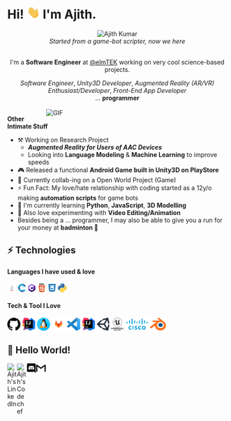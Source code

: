 <h1> Hi! <img src="https://raw.githubusercontent.com/ABSphreak/ABSphreak/master/gifs/Hi.gif" width="30px"> I'm Ajith. </h1>

<div align="center">
<img src="https://github.com/raghavk16/raghavk16/blob/master/octo.gif" alt="Ajith Kumar" width="150" height="150" />
</div>

<div align="center">
<i>Started from a game-bot scripter, now we here</i>
</div>
<br />

<div align="center">
    
  I'm a <b>Software Engineer</b> at [@elmTEK](https://www.linkedin.com/company/elmtek/mycompany/) working on very cool science-based projects.
</div>

<div align="center">
  <i>Software Engineer</i>, <i>Unity3D Developer</i>, <i>Augmented Reality (AR/VR) Enthusiast/Developer</i>, <i>Front-End App Developer</i> <br />
  ... <b>programmer</b>
</div>
<br />

  <img align="right" alt="GIF" src="https://media1.tenor.com/images/1c6140897565e34a4e98f618e220dc0d/tenor.gif?itemid=9358372" width="415px" />

**Other Intimate Stuff**
- ⚒ Working on Research Project 
  - ***Augmented Reality for Users of AAC Devices***
  - Looking into **Language Modeling** & **Machine Learning** to improve speeds
- 🎮 Released a functional **Android Game built in Unity3D on PlayStore**
- 🔨 Currently collab-ing on a Open World Project (Game)
- ⚡ Fun Fact: My love/hate relationship with coding started as a 12y/o making **automation scripts** for game bots
- 🌱 I'm currently learning **Python**, **JavaScript**, **3D Modelling**
- 🧪 Also love experimenting with **Video Editing/Animation**
- Besides being a ... programmer, I may also be able to give you a run for your money at **badminton 🏸**

## ⚡ Technologies
#### Languages I have used & love

<code><img height="20" src="https://github.com/AJ-K97/AJ-K97/blob/master/icons/tech/java.png"></code>
<code><img height="20" src="https://github.com/AJ-K97/AJ-K97/blob/master/icons/tech/c.png"></code>
<code><img height="20" src="https://github.com/AJ-K97/AJ-K97/blob/master/icons/tech/c%23.png"></code>
<code><img height="20" src="https://github.com/AJ-K97/AJ-K97/blob/master/icons/tech/html.png"></code>
<code><img height="20" src="https://github.com/AJ-K97/AJ-K97/blob/master/icons/tech/css.png"></code>
<code><img height="20" src="https://github.com/AJ-K97/AJ-K97/blob/master/icons/tech/python.png"></code>

#### Tech & Tool I Love
<img height="30" src="https://github.com/AJ-K97/AJ-K97/blob/master/icons/tech/tools/github.png"> <img height="30" src="https://github.com/AJ-K97/AJ-K97/blob/master/icons/tech/tools/intellij.png"> <img height="30" src="https://github.com/AJ-K97/AJ-K97/blob/master/icons/tech/tools/linux.jpg"> <img height="30" src="https://github.com/AJ-K97/AJ-K97/blob/master/icons/tech/tools/gitlab.jpg"> <img height="30" src="https://github.com/AJ-K97/AJ-K97/blob/master/icons/tech/tools/vscode.png"> <img height="30" src="https://github.com/AJ-K97/AJ-K97/blob/master/icons/tech/tools/intellij.png"> <img height="30" src="https://github.com/AJ-K97/AJ-K97/blob/master/icons/tech/tools/unity.png"> <img height="30" src="https://github.com/AJ-K97/AJ-K97/blob/master/icons/tech/tools/unrealengine.png"> <img height="30" src="https://github.com/AJ-K97/AJ-K97/blob/master/icons/tech/tools/cisco.png"> <img height="30" src="https://github.com/AJ-K97/AJ-K97/blob/master/icons/tech/tools/blender.png">

## :speech_balloon: Hello World!

<a href="https://www.linkedin.com/in/ajith97/">
  <img align="left" alt="Ajith's LinkedIn" width="22px" src="https://cdn.jsdelivr.net/npm/simple-icons@v3/icons/linkedin.svg" />
</a> 

<a href="https://www.codechef.com/users/aj_k97">
  <img align="left" alt="Ajith's Codechef" width="22px" src="https://cdn.jsdelivr.net/npm/simple-icons@v3/icons/codechef.svg" />
</a>

<a href="https://discord.gg/N5uGyEs">
  <img align="left" alt="Curtin Game Dev" width="22px" src="https://raw.githubusercontent.com/AJ-K97/AJ-K97/master/icons/discord.svg" />
</a>

<a href="mailto:ssajithisg@gmail.com">
  <img align="left" alt="Ajith's GMail" width="22px" src="https://raw.githubusercontent.com/AJ-K97/AJ-K97/master/icons/gmail.svg" />
</a>


